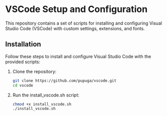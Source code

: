 # VSCode Setup and Configuration

This repository contains a set of scripts for installing and configuring Visual Studio Code (VSCode) with custom settings, extensions, and fonts. 

## Installation

Follow these steps to install and configure Visual Studio Code with the provided scripts:

1. Clone the repository:

   ```bash
   git clone https://github.com/pupuga/vscode.git
   cd vscode

2. Run the install_vscode.sh script:
   
   ```bash
   chmod +x install_vscode.sh
   ./install_vscode.sh

